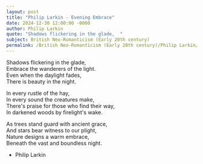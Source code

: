 ```yaml
---
layout: post
title: "Philip Larkin - Evening Embrace"
date: 2024-12-30 12:00:00 -0000
author: Philip Larkin
quote: "Shadows flickering in the glade,  "
subject: British Neo-Romanticism (Early 20th century)
permalink: /British Neo-Romanticism (Early 20th century)/Philip Larkin/Philip Larkin - Evening Embrace
---
```


Shadows flickering in the glade,  
Embrace the wanderers of the light.  
Even when the daylight fades,  
There is beauty in the night.

In every rustle of the hay,  
In every sound the creatures make,  
There's praise for those who find their way,  
In darkened woods by firelight's wake.

As trees stand guard with ancient grace,  
And stars bear witness to our plight,  
Nature designs a warm embrace,  
Beneath the vast and boundless night.


- Philip Larkin
